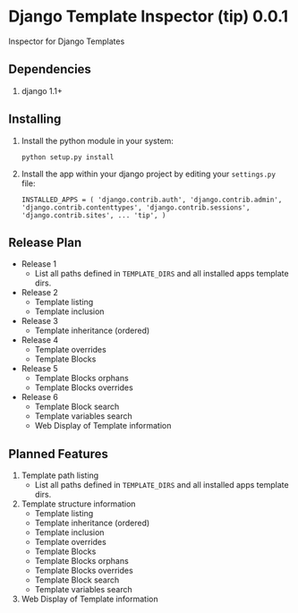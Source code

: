 # Django Template Inspector (tip) 0.0.1

Inspector for Django Templates

## Dependencies

1. django 1.1+

## Installing

1. Install the python module in your system:

    `python setup.py install`

2. Install the app within your django project by editing your `settings.py` file:

    `INSTALLED_APPS = (
        'django.contrib.auth',
        'django.contrib.admin',
        'django.contrib.contenttypes',
        'django.contrib.sessions',
        'django.contrib.sites',
        ...
        'tip',
    )`

## Release Plan

* Release 1
    * List all paths defined in `TEMPLATE_DIRS` and all installed apps template dirs.
* Release 2
    * Template listing
    * Template inclusion
* Release 3
    * Template inheritance (ordered)
* Release 4
    * Template overrides
    * Template Blocks
* Release 5
    * Template Blocks orphans
    * Template Blocks overrides
* Release 6
    * Template Block search
    * Template variables search
    * Web Display of Template information

## Planned Features

1. Template path listing
    * List all paths defined in `TEMPLATE_DIRS` and all installed apps template dirs.
2. Template structure information
    * Template listing
    * Template inheritance (ordered)
    * Template inclusion
    * Template overrides
    * Template Blocks
    * Template Blocks orphans
    * Template Blocks overrides
    * Template Block search
    * Template variables search
3. Web Display of Template information

